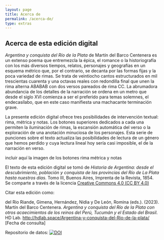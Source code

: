```yaml
---
layout: page
title: Acerca de
permalink: /acerca-de/
type: extras
---
```


## Acerca de esta edición digital
*Argentina y conquista del Río de la Plata* de Martín del Barco Centenera es un extenso poema que entremezcla la épica, el romance o la historiografía con los más diversos tiempos, relatos, personajes y geografías en un esquema métrico que, por el contrario, se decanta por las formas fijas y la poca variedad de rimas. Se trata de veintiocho cantos estructurados en mil trescientas cuarenta y una octavas reales con redondilla final que unen la rima alterna ABABAB con dos versos pareados de rima CC. La abrumadora abundancia de los detalles de la narración se ordena en un metro que desde el siglo XVI comienza a ser el preferido para temas solemnes, el endecasílabo, que en este caso manifiesta una machacante terminación grave. 

La presente edición digital ofrece tres posibilidades de intervención textual: rima, métrica y notas. Los botones superiores dedicados a cada una permiten la iluminación de rimas, la escansión automática del verso o la exploración de una anotación minuciosa de los personajes. Esta serie de punciones sobre el texto actualiza las posibilidades de lectura de un género que hemos perdido y cuya lectura lineal hoy sería casi imposible, el de la narración en verso. 

incluir aquí la imagen de los botones rima métrica y notas

El texto de esta edición digital se tomó de *Historia de Argentina: desde el descubrimiento, población y conquista de las provincias del Río de La Plata hasta nuestros días*. Tomo III, Buenos Aires, Imprenta de la Revista, 1854. Se comparte a través de la licencia [Creative Commons 4.0 (CC BY 4.0)](https://creativecommons.org/licenses/by/4.0/)

Citar esta edición como: 

<p style="font-size: 14px;">del Rio Riande, Gimena, Hernández, Nidia y De León, Romina (eds.). (2023). Martín del Barco Centenera. <i>Argentina y conquista del Río de la Plata con otros acaecimientos de los reinos del Perú, Tucumán y el Estado del Brasil</i>. HD Lab. <a href="{{ site.baseurl }}/">http://hdlab.space/Argentina-y-conquista-del-Rio-de-la-plata/</a> [Fecha de consulta]</p>

Repositorio de datos: <a class="no-underline" href="#"><img src="https://zenodo.org/badge/253643101.svg" alt="DOI"/></a>
